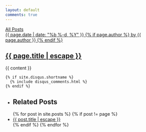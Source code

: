 ```yaml
---
layout: default
comments: true
---
```

<article class = 'flex-panel transparent' itemscope itemtype="http://schema.org/BlogPosting">
  <div class = 'flex-item duo post article'>
    <div class="post-header">
      <a href = '{{site.baseurl}}/blog'>
        <div><i class = 'icon icon-back' aria-hidden = 'true'></i>All Posts</div>
        <time datetime="{{ page.date | date_to_xmlschema }}" itemprop="datePublished">
          {{ page.date | date: "%b %-d, %Y" }}
        </time>
        {% if page.author %}
          by 
          <span itemprop="author" itemscope itemtype="http://schema.org/Person">
          <span itemprop="name" class = 'author green'>{{ page.author }}</span></span>
        {% endif %}
        <h1 class="post-title" itemprop="name headline">{{ page.title | escape }}</h1>
        </a>
    </div>
    <div class="post-content" itemprop="articleBody">
      {{ content }}
    </div>

    {% if site.disqus.shortname %}
      {% include disqus_comments.html %}
    {% endif %}
      
  </div>
  <aside class = 'flex-item trio article'>
    <ul class="post-list">
      <li><h2>Related Posts</h2></li>
      {% for post in site.posts %}
        {% if post != page %}
        <li>
          <i class="icon icon-arrow"></i>
          <a class="post-link" href="{{ post.url | relative_url }}">{{ post.title | escape }}</a>
        </li>
        {% endif %}
      {% endfor %}
    </ul>
  </aside>
</article>

